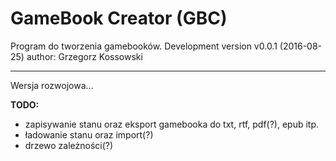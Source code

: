 # GameBook Creator (GBC)
Program do tworzenia gamebooków.
Development version v0.0.1 (2016-08-25)
author: Grzegorz Kossowski

----
Wersja rozwojowa...

**TODO:**

- zapisywanie stanu oraz eksport gamebooka do txt, rtf, pdf(?), epub itp.
- ładowanie stanu oraz import(?)
- drzewo zależności(?)

